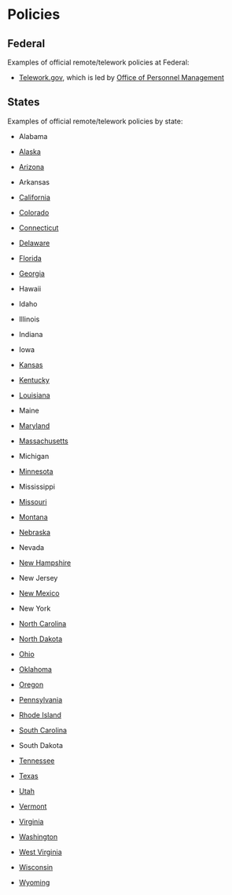 # Policies

## Federal

Examples of official remote/telework policies at Federal:

* [Telework.gov](https://telework.gov), which is led by [Office of Personnel Management](https://www.opm.gov) 

## States

Examples of official remote/telework policies by state:

* Alabama

* [Alaska](http://doa.alaska.gov/dop/fileadmin/Human_Resource_Services/pdf/TelecommutingPolicy.pdf)

* [Arizona](https://capitolrideshare.az.gov/sites/default/files/media/Telework_Workbook.pdf)

* Arkansas

* [California](https://www.calhr.ca.gov/employees/Pages/telework-policy.aspx)

* [Colorado](https://www.colorado.gov/pacific/sites/default/files/Flexible%20Work%20Arrangements%20Introduction_2.pdf)

* [Connecticut](https://portal.ct.gov/DAS/Statewide-HR/Telework-Program)

* [Delaware](https://dhr.delaware.gov/personnel/policies/documents/telecomm-policy.pdf)

* [Florida](https://www.dms.myflorida.com/workforce_operations/human_resource_management/for_state_personnel_system_hr_practitioners/employment_policies_and_programs/state_employee_telework_program)

* [Georgia](https://opb.georgia.gov/document/publication/telework-policy-2005/download)

* Hawaii

* Idaho

* Illinois

* Indiana

* Iowa

* [Kansas](https://admin.ks.gov/docs/default-source/ops/dofa-personnel/telework-policy.pdf?sfvrsn=afd8cbc7_6)

* [Kentucky](https://transportation.ky.gov/Congestion-Toolbox/Pages/Work-at-Home-or-Satellite-Office.aspx)

* [Louisiana](https://www.doa.la.gov/ohr/policies/personnelpolicy89.pdf)

* Maine

* [Maryland](https://dbm.maryland.gov/employees/Documents/telework/Telework%20Policy.pdf)

* [Massachusetts](https://www.mass.gov/telework-for-commonwealth-employees)

* Michigan

* [Minnesota](https://mn.gov/mmb-stat/policies/1422-telework.pdf)

* Mississippi

* [Missouri](https://oa.mo.gov/sites/default/files/POLB-32.pdf)

* [Montana](https://hr.mt.gov/Portals/78/newdocs/factsheets/Sample%20Agency%20Telework%20Policy.pdf)

* [Nebraska](https://das.nebraska.gov/personnel/classncomp/telecommuting_guidelines.pdf)

* Nevada

* [New Hampshire](https://das.nh.gov/hr/documents/Telework%20Manual%20NH.pdf)

* New Jersey

* [New Mexico](https://www.hsd.state.nm.us/uploads/FileLinks/a06602924f3c4a58836719345f6f8df3/Telework.pdf)

* New York

* [North Carolina](https://oshr.nc.gov/policies-forms/employment-records/teleworking-program-policy)

* [North Dakota](https://www.nd.gov/omb/agency/state-government-human-resource-management/state-hr-policies-rules-and-laws/telecommuting)

* [Ohio](https://das.ohio.gov/Portals/0/DASDivisions/EmployeeServices/pdf/200-14%20Teleworking%20Policy%20March%2013%202018.pdf)

* [Oklahoma](https://omes.ok.gov/sites/g/files/gmc316/f/TeleworkPolicy.pdf)

* [Oregon](https://www.oregon.gov/das/Policies/50-050-01.pdf)

* [Pennsylvania](https://www.oa.pa.gov/Policies/md/Documents/505_33.pdf)

* [Rhode Island](https://rigov-policies.s3.amazonaws.com/Teleworking_Policy.pdf)

* [South Carolina](https://admin.sc.gov/sites/default/files/state_hr/Sample%20Telecommuting%20Policy.pdf)

* South Dakota

* [Tennessee](https://www.tn.gov/content/dam/tn/tacir/documents/telecommuting.pdf)

* [Texas](https://pubext.dir.texas.gov/portal/internal/resources/DocumentLibrary/Technology%20Brief%20-%20Telework%20in%20Texas.pdf)

* [Utah](https://gomb.utah.gov/2018/11/15/state-of-utah-telework-initiative/)

* [Vermont](https://humanresources.vermont.gov/labor-relations/labor-relations-policies/telework)

* [Virginia](https://www.dhrm.virginia.gov/hr-partners/telework)

* [Washington](https://www.governor.wa.gov/sites/default/files/exe_order/eo_14-02.pdf)

* [West Virginia](http://www.state.wv.us/admin/personnel/emprel/policies/doa/Workhome.pdf)

* [Wisconsin](https://doa.wi.gov/DEO/Telecommuting%20Guidelines.pdf)

* [Wyoming](https://ai.wyo.gov/divisions/human-resources/consultative-services/hrd-policies-procedures)
